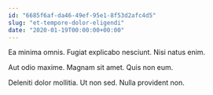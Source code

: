 ```yaml
---
id: "6685f6af-da46-49ef-95e1-8f53d2afc4d5"
slug: "et-tempore-dolor-eligendi"
date: "2020-01-19T00:00:00+00:00"
---
```


Ea minima omnis. Fugiat explicabo nesciunt. Nisi natus enim.

Aut odio maxime. Magnam sit amet. Quis non eum.

Deleniti dolor mollitia. Ut non sed. Nulla provident non.
